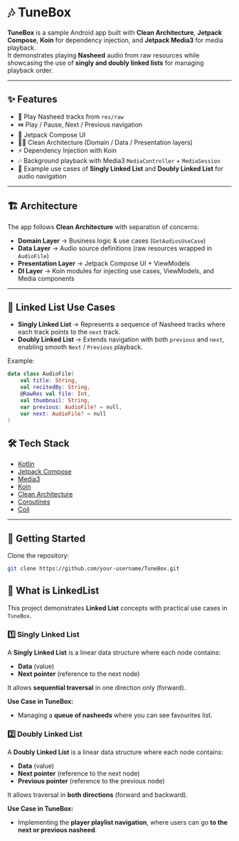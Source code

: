 # 🎶 TuneBox

**TuneBox** is a sample Android app built with **Clean Architecture**, **Jetpack Compose**, **Koin** for dependency injection, and **Jetpack Media3** for media playback.  
It demonstrates playing **Nasheed** audio from raw resources while showcasing the use of **singly and doubly linked lists** for managing playback order.

---

## ✨ Features
- 🎵 Play Nasheed tracks from `res/raw`
- ⏯️ Play / Pause, Next / Previous navigation
- 📱 Jetpack Compose UI
- 🧑‍💻 Clean Architecture (Domain / Data / Presentation layers)
- ⚡ Dependency Injection with Koin
- 🎶 Background playback with Media3 `MediaController` + `MediaSession`
- 🔗 Example use cases of **Singly Linked List** and **Doubly Linked List** for audio navigation

---

## 🏗️ Architecture

The app follows **Clean Architecture** with separation of concerns:

- **Domain Layer** → Business logic & use cases (`GetAudiosUseCase`)
- **Data Layer** → Audio source definitions (raw resources wrapped in `AudioFile`)
- **Presentation Layer** → Jetpack Compose UI + ViewModels
- **DI Layer** → Koin modules for injecting use cases, ViewModels, and Media components

---
## 🔗 Linked List Use Cases
- **Singly Linked List** → Represents a sequence of Nasheed tracks where each track points to the `next` track.  
- **Doubly Linked List** → Extends navigation with both `previous` and `next`, enabling smooth `Next` / `Previous` playback.

Example:

```kotlin
data class AudioFile(
    val title: String,
    val recitedBy: String,
    @RawRes val file: Int,
    val thumbnail: String,
    var previous: AudioFile? = null,
    var next: AudioFile? = null
)
```

## 🛠️ Tech Stack
- [Kotlin](https://kotlinlang.org/)
- [Jetpack Compose](https://developer.android.com/jetpack/compose)
- [Media3](https://developer.android.com/guide/topics/media/media3)
- [Koin](https://insert-koin.io/)
- [Clean Architecture](https://8thlight.com/insights/clean-architecture)
- [Coroutines](https://kotlinlang.org/docs/coroutines-overview.html)
- [Coil](https://coil-kt.github.io/coil/compose/)

---

## 🚀 Getting Started

Clone the repository:
```bash
git clone https://github.com/your-username/TuneBox.git
```
## 🔗 What is LinkedList

This project demonstrates **Linked List** concepts with practical use cases in `TuneBox`.

### 1️⃣ Singly Linked List
A **Singly Linked List** is a linear data structure where each node contains:
- **Data** (value)
- **Next pointer** (reference to the next node)

It allows **sequential traversal** in one direction only (forward).

**Use Case in TuneBox:**  
- Managing a **queue of nasheeds** where you can see favourites list.

### 2️⃣ Doubly Linked List
A **Doubly Linked List** is a linear data structure where each node contains:
- **Data** (value)
- **Next pointer** (reference to the next node)
- **Previous pointer** (reference to the previous node)

It allows traversal in **both directions** (forward and backward).

**Use Case in TuneBox:**  
- Implementing the **player playlist navigation**, where users can go **to the next or previous nasheed**.

